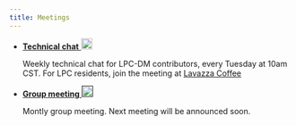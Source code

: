```yaml
---
title: Meetings
---
```

<ul>
<li><a href="https://twiki.cern.ch/twiki/bin/view/CMS/LPCDMChat"><strong>Technical chat</strong> <img src="{{ site.url }}/images/twiki.png" alt="scribble" height="20"></a></li>
<p>Weekly technical chat for LPC-DM contributors, every Tuesday at 10am CST. For LPC residents, join the meeting at <a href="https://www.google.com/maps/place/Lavazza/@41.800703,-88.2137461,15z/data=!4m12!1m6!3m5!1s0x0:0xcd6b60d62169d817!2sLavazza!8m2!3d41.8084792!4d-88.2014579!3m4!1s0x880ef8ddb9d1c387:0xcd6b60d62169d817!8m2!3d41.8084792!4d-88.2014579"> Lavazza Coffee</a> </p>
<li><a href=""><strong>Group meeting</strong> <img src="{{ site.url }}/images/indico.png" alt="scribble" height="20"></a></li>
<p>Montly group meeting. Next meeting will be announced soon.</p>
</ul>
